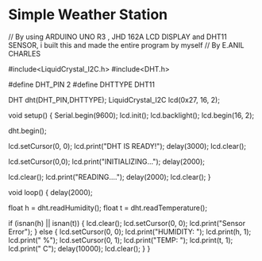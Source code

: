 # Simple Weather Station
// By using ARDUINO UNO R3 , JHD 162A LCD DISPLAY and DHT11 SENSOR, i built this and made the entire program by myself 
// By E.ANIL CHARLES

#include<LiquidCrystal_I2C.h>
#include<DHT.h>

#define DHT_PIN 2
#define DHTTYPE DHT11

DHT dht(DHT_PIN,DHTTYPE);
LiquidCrystal_I2C lcd(0x27, 16, 2);

void setup() {
  Serial.begin(9600);
  lcd.init();
  lcd.backlight();
  lcd.begin(16, 2);

  dht.begin();

  lcd.setCursor(0, 0);
  lcd.print("DHT IS READY!");
  delay(3000);
  lcd.clear();

  lcd.setCursor(0,0);
  lcd.print("INITIALIZING...");
  delay(2000);

  lcd.clear();
  lcd.print("READING....");
  delay(2000);
  lcd.clear();
}

void loop() {
  delay(2000);
 
  float h = dht.readHumidity();
  float t = dht.readTemperature();

  if (isnan(h) || isnan(t)) {
    lcd.clear();
    lcd.setCursor(0, 0);
    lcd.print("Sensor Error");
  } else 
  {
   lcd.setCursor(0, 0);
   lcd.print("HUMIDITY: ");
   lcd.print(h, 1);
   lcd.print(" %");
   lcd.setCursor(0, 1);
   lcd.print("TEMP: ");
   lcd.print(t, 1);
   lcd.print(" C");
   delay(10000);
   lcd.clear();
  }
} 



